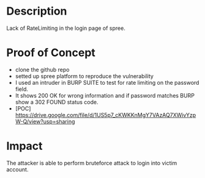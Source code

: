 # Description
Lack of RateLimiting in the login page of spree.
# Proof of Concept 
* clone the github repo 
* setted up spree platform to reproduce the vulnerability
* I used an intruder in BURP SUITE to test for rate limiting on the password field.
* It shows 200 OK for wrong information and if password matches BURP show a 302 FOUND status code.
* [POC] https://drive.google.com/file/d/1US5p7_cKWKKnMgY7VAzAQ7XWivYzpW-Q/view?usp=sharing
# Impact
The attacker is able to perform bruteforce attack to login into victim account.
